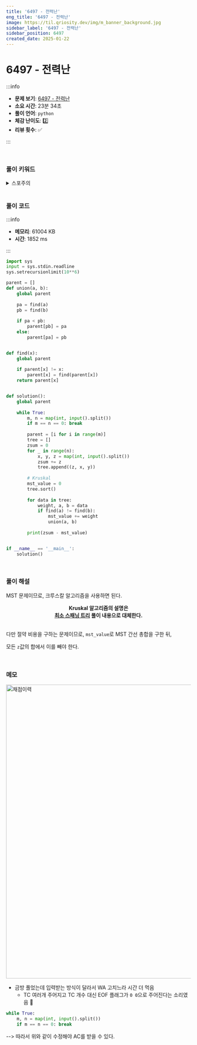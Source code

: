 ```yaml
---
title: '6497 - 전력난'
eng_title: '6497 - 전력난'
image: https://til.qriosity.dev/img/m_banner_background.jpg
sidebar_label: '6497 - 전력난'
sidebar_position: 6497
created_date: 2025-01-22
---
```


# 6497 - 전력난

:::info

- **문제 보기**: [6497 - 전력난](https://www.acmicpc.net/problem/6497)
- **소요 시간**: 23분 34초
- **풀이 언어**: `python`
- **체감 난이도**: 2️⃣
- **리뷰 횟수**: ✅

:::

<br />

### 풀이 키워드

<details>
<summary>스포주의</summary>

`그래프` `최소스패닝트리` `유니온파인드`

</details>

<br />

### 풀이 코드

:::info

- **메모리**: 61004 KB
- **시간**: 1852 ms

:::

```python {29-31,35,38,51}
import sys
input = sys.stdin.readline
sys.setrecursionlimit(10**6)

parent = []
def union(a, b):
    global parent
    
    pa = find(a)
    pb = find(b)
    
    if pa < pb:
        parent[pb] = pa
    else:
        parent[pa] = pb


def find(x):
    global parent
    
    if parent[x] != x:
        parent[x] = find(parent[x])
    return parent[x]


def solution():
    global parent
    
    while True:
        m, n = map(int, input().split())
        if m == n == 0: break
        
        parent = [i for i in range(m)]
        tree = []
        zsum = 0
        for _ in range(n):
            x, y, z = map(int, input().split())
            zsum += z
            tree.append((z, x, y))
            
        # Kruskal
        mst_value = 0
        tree.sort()
        
        for data in tree:
            weight, a, b = data
            if find(a) != find(b):
                mst_value += weight
                union(a, b)
        
        print(zsum - mst_value)


if __name__ == '__main__':
    solution()
```

<br />

### 풀이 해설

MST 문제이므로, 크루스칼 알고리즘을 사용하면 된다.

<center>
<span style={{fontSize:"28px"}}>
<b>Kruskal 알고리즘의 설명은<br />
<a href="http://til.qriosity.dev/featured/ps/boj/1197">최소 스패닝 트리</a> 풀이 내용으로 대체한다.
</b>
</span>
</center>
<br />

다만 절약 비용을 구하는 문제이므로, `mst_value`로 MST 간선 총합을 구한 뒤,

모든 `z`값의 합에서 이를 빼야 한다.

<br />

### 메모

<img src="https://github.com/user-attachments/assets/ea70d2aa-89b3-41ba-b8fa-c28ecbe720fa" alt="채점이력" width="800px" />

- 금방 풀었는데 입력받는 방식이 달라서 WA 고치느라 시간 더 먹음 
    - TC 여러개 주어지고 TC 개수 대신 EOF 플래그가 `0 0`으로 주어진다는 소리였음 🙁
    
```python
while True:
    m, n = map(int, input().split())
    if m == n == 0: break
```
--> 따라서 위와 같이 수정해야 AC를 받을 수 있다.